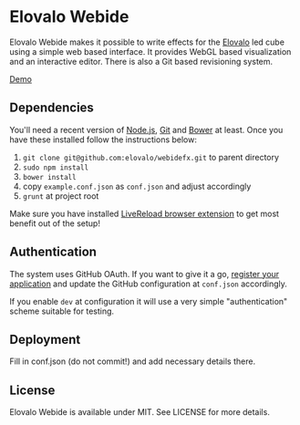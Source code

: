 # Elovalo Webide

Elovalo Webide makes it possible to write effects for the [Elovalo](http://www.elovalo.org) led cube using a simple web based interface. It provides WebGL based visualization and an interactive editor. There is also a Git based revisioning system.

[Demo](https://www.youtube.com/watch?v=p4sAIj8a5V4)

## Dependencies

You'll need a recent version of [Node.js](http://nodejs.org/), [Git](http://gitscm.org/) and [Bower](https://github.com/twitter/bower) at least. Once you have these installed follow the instructions below:

1. `git clone git@github.com:elovalo/webidefx.git` to parent directory
2. `sudo npm install`
3. `bower install`
4. copy `example.conf.json` as `conf.json` and adjust accordingly
5. `grunt` at project root

Make sure you have installed [LiveReload browser extension](http://feedback.livereload.com/knowledgebase/articles/86242-how-do-i-install-and-use-the-browser-extensions-) to get most benefit out of the setup!

## Authentication

The system uses GitHub OAuth. If you want to give it a go, [register your application](https://github.com/settings/applications) and update the GitHub configuration at `conf.json` accordingly.

If you enable `dev` at configuration it will use a very simple "authentication" scheme suitable for testing.

## Deployment

Fill in conf.json (do not commit!) and add necessary details there.

## License

Elovalo Webide is available under MIT. See LICENSE for more details.
